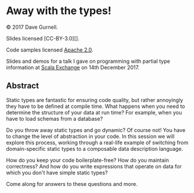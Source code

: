 # Away with the types!

&copy; 2017 Dave Gurnell.

Slides licensed [CC-BY-3.0][].

Code samples licensed [Apache 2.0](https://www.apache.org/licenses/LICENSE-2.0).

Slides and demos for a talk I gave
on programming with partial type information
at [Scala Exchange][] on 14th December 2017.

## Abstract

Static types are fantastic for ensuring code quality,
but rather annoyingly they have to be defined at compile time.
What happens when you need to determine
the structure of your data at run time?
For example, when you have to load schemas from a database?

Do you throw away static types and go dynamic? Of course not!
You have to change the level of abstraction in your code.
In this session we will explore this process,
working through a real-life example
of switching from domain-specific static types
to a composable data description language.

How do you keep your code boilerplate-free?
How do you maintain correctness?
And how do you write expressions that operate on data
for which you don't have simple static types?

Come along for answers to these questions and more.

[CC-BY-SA-3.0]: http://creativecommons.org/licenses/by/3.0/
[Apache 2.0]: https://www.apache.org/licenses/LICENSE-2.0
[Scala Exchange]: http://scala-exchange.com

[Dave Gurnell]: https://davegurnell.com
[Underscore]: https://underscore.io
